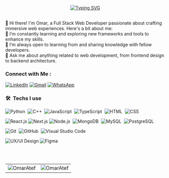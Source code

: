 <p align="center">
<a href="https://git.io/typing-svg"><img src="https://readme-typing-svg.demolab.com?font=Fira+Code&pause=1000&center=true&random=true&width=700&lines=Systems+And+Biomedical+Engineering+Student;Full-Stack+Web+Developer" alt="Typing SVG" /></a>
  </p>
<br />
👋 Hi there! I'm Omar, a Full Stack Web Developer passionate about crafting immersive web experiences. Here's a bit about me:
<br />
🌱 I’m constantly learning and exploring new frameworks and tools to enhance my skills.
<br />
🤔 I’m always open to learning from and sharing knowledge with fellow developers.
<br />
💬 Ask me about anything related to web development, from frontend design to backend architecture.
<br />

### Connect with Me :

[![LinkedIn](https://img.shields.io/badge/-LINKEDIN-0077B5?style=flat&logo=linkedin&logoColor=white)](https://www.linkedin.com/in/omaratefhussain/)
[![Gmail](https://img.shields.io/badge/-GMAIL-D14836?style=flat&logo=gmail&logoColor=white)](omaratef03@gmail.com@gmail.com)
[![WhatsApp](https://img.shields.io/badge/WhatsApp-%230077B5.svg?logo=whatsapp&logoColor=white)](https://wa.me/201142597665) 


### 🛠 &nbsp;Techs I use
![Python](https://img.shields.io/badge/-Python%20-05122A?style=flat&logo=python&color=eee)&nbsp;
![C++](https://img.shields.io/badge/-C++%20-05122A?style=flat&logo=cplusplus&color=eee&logoColor=6295cb)&nbsp;
![JavaScript](https://img.shields.io/badge/-JavaScript-05122A?style=flat&logo=javascript&color=333)&nbsp;
![TypeScript](https://img.shields.io/badge/-TypeScript-05122A?style=flat&logo=typescript&color=333)&nbsp;
![HTML](https://img.shields.io/badge/-HTML-05122A?style=flat&logo=HTML5&color=333)&nbsp;
![CSS](https://img.shields.io/badge/-CSS-05122A?style=flat&logo=CSS3&logoColor=1572B6&color=333)&nbsp;

![React.js](https://img.shields.io/badge/-React-05122A?style=flat&logo=react&color=ddd)
![Next.js](https://img.shields.io/badge/-Next.js-05122A?style=flat&logo=next.js&color=ddd)
![Node.js](https://img.shields.io/badge/-Node.js-05122A?style=flat&logo=node.js&logoColor=339933&color=ddd)&nbsp;
![MongoDB](https://img.shields.io/badge/-MongoDB-05122A?style=flat&logo=MongoDB&color=ddd)&nbsp;
![MySQL](https://img.shields.io/badge/-MySQL%20-05122A?style=flat&logo=mysql&color=fd5f45)&nbsp;
![PostgreSQL](https://img.shields.io/badge/-PostgreSQL%20-05122A?style=flat&logo=PostgreSQL&color=eee)&nbsp;

![Git](https://img.shields.io/badge/-Git-05122A?style=flat&logo=git&color=blue&logoColor=fff)&nbsp;
![GitHub](https://img.shields.io/badge/-GitHub-05122A?style=flat&logo=github&color=blue)&nbsp;
![Visual Studio Code](https://img.shields.io/badge/-Visual%20Studio%20Code-05122A?style=flat&logo=visual-studio-code&color=blue)&nbsp;

![UX/UI Design](https://img.shields.io/badge/-UX/UI_Design-FF4785?style=flat&logo=design&logoColor=ffffff)
![Figma](https://img.shields.io/badge/-Figma-F24E1E?style=flat&logo=figma&logoColor=ffffff)

<br>
<br>

<table>
  <tr>
    <td>
      <img src="https://github-readme-stats.vercel.app/api/top-langs?username=OmarAtef0&show_icons=true&locale=en&layout=compact&theme=dark" alt="OmarAtef"/>
    </td>
    <td>
      <img src="https://github-readme-stats.vercel.app/api?username=OmarAtef0&show_icons=true&locale=en&theme=dark" alt="OmarAtef"/>
    </td>
  </tr>
</table>

</div>
